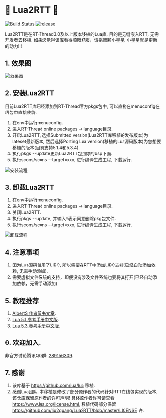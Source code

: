 # :tada: Lua2RTT :tada: #

[![Build Status](https://travis-ci.org/liu2guang/Lua2RTT.svg?branch=master)](https://travis-ci.org/liu2guang/Lua2RTT)
[![release](https://img.shields.io/badge/Release-v1.0.0-orange.svg)](https://github.com/liu2guang/Lua2RTT/releases)

Lua2RTT是在RT-Thread3.0及以上版本移植的Lua库, 目的是无缝嵌入RTT, 无需开发者去移植. 如果您觉得该库看得顺眼舒服，请捐赠颗小星星. 小星星就是更新的动力!!! 

## 1. 效果图

![效果图](https://i.imgur.com/NzP2WOe.gif)

## 2. 安装Lua2RTT

目前Lua2RTT库已经添加到RT-Thread官方pkgs包中, 可以直接在menuconfig在线包中直接使能.

1. 在env中运行menuconfig. 
2. 进入RT-Thread online packages -> language目录. 
3. 开启Lua2RTT, 选择Submitted version(Lua2RTT库移植的发布版本)为lateset最新版本, 然后选择Porting Lua version(移植的Lua源码版本)为您想要移植的版本(目前支持5.1.4和5.3.4).
4. 执行pkgs --update更新Lua2RTT包到你的bsp下面. 
5. 执行scons/scons --target=xxx, 进行编译生成工程, 下载运行.

![安装流程](https://i.imgur.com/wOuODbj.gif)

## 3. 卸载Lua2RTT

1. 在env中运行menuconfig. 
2. 进入RT-Thread online packages -> language目录. 
3. 关闭Lua2RTT.
4. 执行pkgs --update, 并输入`Y`表示同意删除pkg包文件. 
5. 执行scons/scons --target=xxx, 进行编译生成工程, 下载运行.

![卸载流程](https://i.imgur.com/idFfFPN.gif)

## 4. 注意事项

1. 因为Lua源码使用了LIBC, 所以需要在RTT中添加LIBC支持(已经自动添加依赖, 无需手动添加). 
2. 需要虚拟文件系统的支持，即便没有涉及文件系统也要将其打开(已经自动添加依赖，无需手动添加)

## 5. 教程推荐

1. [AlbertS 作者简书文章](https://www.jianshu.com/u/8fad76e7e05c).
2. [Lua 5.1 参考手册中文版](https://www.codingnow.com/2000/download/lua_manual.html). 
3. [Lua 5.3 参考手册中文版](http://cloudwu.github.io/lua53doc/contents.html).  

## 6. 欢迎加入. 

非官方讨论腾讯QQ群: [289156309](). 

## 7. 感谢

1. 该库基于 https://github.com/lua/lua 移植. 
2. 感谢Lua团队. 本移植是修改了部分原作者的代码针对RTT在线包实现的版本, 该仓库保留原作者的许可声明! 具体原作者许可请查看 https://www.lua.org/license.html, 移植代码部分保留 https://github.com/liu2guang/Lua2RTT/blob/master/LICENSE 许. 
